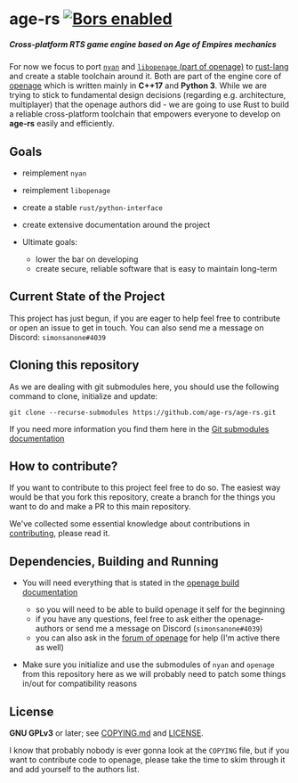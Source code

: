# age-rs [![Bors enabled](https://bors.tech/images/badge_small.svg)](https://app.bors.tech/repositories/24826)

##### Cross-platform RTS game engine based on Age of Empires mechanics

For now we focus to port [`nyan`](https://github.com/SFTtech/nyan) and [`libopenage` (part of openage)](https://github.com/SFTtech/openage/tree/master/libopenage) 
to [rust-lang](https://www.rust-lang.org/) and create a stable toolchain around it. Both are part of the engine core of [openage](https://github.com/SFTtech/openage/) which is
written mainly in **C++17** and **Python 3**. While we are trying to stick to fundamental design decisions (regarding e.g. architecture, multiplayer) that 
the openage authors did - we are going to use Rust to build a reliable cross-platform toolchain that empowers everyone to develop on **age-rs**
easily and efficiently.

Goals
-----

* reimplement `nyan`
* reimplement `libopenage`
* create a stable `rust/python-interface`
* create extensive documentation around the project


* Ultimate goals: 
    * lower the bar on developing
    * create secure, reliable software that is easy to maintain long-term


Current State of the Project
----------------------------

This project has just begun, if you are eager to help feel free to contribute or open an issue to get in touch.
You can also send me a message on Discord: `simonsanone#4039`

Cloning this repository
-----------------------

As we are dealing with git submodules here, you should use the following command to clone, initialize and update:

`git clone --recurse-submodules https://github.com/age-rs/age-rs.git`

If you need more information you find them here in the [Git submodules documentation](https://web.archive.org/web/20200508192857/https://git-scm.com/book/en/v2/Git-Tools-Submodules)

How to contribute?
------------------

If you want to contribute to this project feel free to do so. The easiest way would be that you fork this repository, 
create a branch for the things you want to do and make a PR to this main repository.

We've collected some essential knowledge about contributions in [contributing](doc/contributing.md), please read it.


Dependencies, Building and Running
----------------------------------

- You will need everything that is stated in the [openage build documentation](https://github.com/simonsan/openage/blob/master/doc/building.md)
    - so you will need to be able to build openage it self for the beginning
    - if you have any questions, feel free to ask either the openage-authors or send me a message on Discord (`simonsanone#4039`) 
    - you can also ask in the [forum of openage](https://forum.openage.dev) for help (I'm active there as well)

- Make sure you initialize and use the submodules of `nyan` and `openage` from this repository here as we will probably need to patch
some things in/out for compatibility reasons

License
-------

**GNU GPLv3** or later; see [COPYING.md](COPYING.md) and [LICENSE](LICENSE).

I know that probably nobody is ever gonna look at the `COPYING` file,
but if you want to contribute code to openage, please take the time to
skim through it and add yourself to the authors list.
